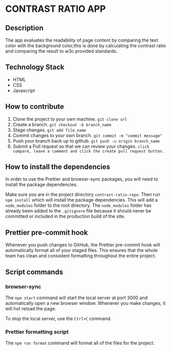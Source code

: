 # CONTRAST RATIO APP

## Description

The app evaluates the readability of page content by comparing the text color with the background color,this is done by calculating the contrast ratio and comparing the result to w3c provided standards.

## Technology Stack

- HTML
- CSS
- Javascript

## How to contribute

1. Clone the project to your own machine.
   `git clone url`
2. Create a branch.
   `git checkout -b branch_name`
3. Stage changes.
   `git add file_name`
4. Commit changes to your own branch.
   `git commit -m "commit message"`
5. Push your branch back up to github.
   `git push -u origin branch_name`
6. Submit a Pull request so that we can review your changes.
   `click compare, leave a comment and click the create pull request button.`

## How to install the dependencies

In order to use the Prettier and browser-sync packages, you will need to install the package dependencies.

Make sure you are in the project directory `contrast-ratio-repo`.
Then run `npm install` which will install the package dependencies.
This will add a `node_modules` folder to the root directory.
The `node_modules` folder has already been added to the `.gitignore` file because it should never be committed or included in the production build of the site.

## Prettier pre-commit hook

Whenever you push changes to GitHub, the Prettier pre-commit hook will automatically format all of your staged files. This ensures that the whole team has clean and consistent formatting throughout the entire project.

## Script commands

### browser-sync

The `npm start` command will start the local server at port 3000 and automatically open a new browser window. Whenever you make changes, it will hot reload the page.

To stop the local server, use the `Ctrl+C` command.

### Prettier formatting script

The `npm run format` command will format all of the files for the project.
